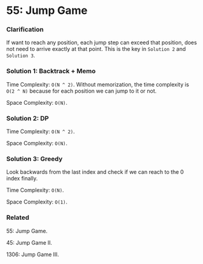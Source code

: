 # 55: Jump Game

### Clarification
If want to reach any position, each jump step can exceed that position, does not need to arrive exactly at that point. This is the key in `Solution 2` and `Solution 3`.

### Solution 1: Backtrack + Memo
Time Complexity: `O(N ^ 2)`. Without memorization, the time complexity is `O(2 ^ N)` because for each position we can jump to it or not.

Space Complexity: `O(N)`.

### Solution 2: DP
Time Complexity: `O(N ^ 2)`.

Space Complexity: `O(N)`.

### Solution 3: Greedy
Look backwards from the last index and check if we can reach to the 0 index finally.

Time Complexity: `O(N)`.

Space Complexity: `O(1)`.

### Related
55: Jump Game.

45: Jump Game II.

1306: Jump Game III.